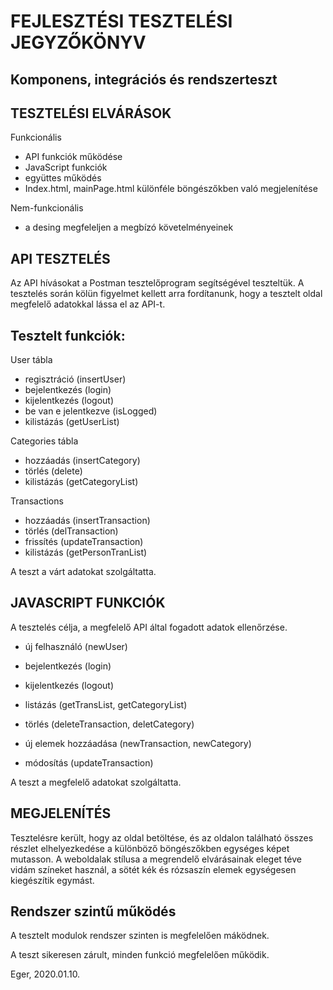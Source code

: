 # FEJLESZTÉSI TESZTELÉSI JEGYZŐKÖNYV

## Komponens, integrációs és rendszerteszt


## TESZTELÉSI ELVÁRÁSOK
Funkcionális
- API funkciók működése
- JavaScript funkciók
- együttes működés
- Index.html, mainPage.html különféle böngészőkben való megjelenítése

Nem-funkcionális
- a desing megfeleljen a megbízó követelményeinek


## API TESZTELÉS


Az API hívásokat a Postman tesztelőprogram segítségével teszteltük.
A tesztelés során kölün figyelmet kellett arra fordítanunk, hogy a tesztelt oldal 
megfelelő adatokkal lássa el az API-t.

## Tesztelt funkciók:

User tábla
- regisztráció (insertUser)
- bejelentkezés (login)
- kijelentkezés (logout)
- be van e jelentkezve (isLogged)
- kilistázás (getUserList)

Categories tábla
- hozzáadás (insertCategory)
- törlés (delete)
- kilistázás (getCategoryList)

Transactions
- hozzáadás (insertTransaction)
- törlés (delTransaction)
- frissítés (updateTransaction)
- kilistázás (getPersonTranList)


A teszt a várt adatokat szolgáltatta.



## JAVASCRIPT FUNKCIÓK

A tesztelés célja, a megfelelő API által fogadott adatok ellenőrzése.

- új felhasználó (newUser)
- bejelentkezés (login)
- kijelentkezés (logout)

- listázás (getTransList, getCategoryList)
- törlés (deleteTransaction, deletCategory)
- új elemek hozzáadása (newTransaction, newCategory)
- módosítás (updateTransaction)

A teszt a megfelelő adatokat szolgáltatta.



## MEGJELENÍTÉS

Tesztelésre került, hogy az oldal betöltése, és az oldalon található összes részlet 
elhelyezkedése a különböző böngészőkben egységes képet mutasson.
A weboldalak stílusa a megrendelő elvárásainak eleget téve vidám színeket használ, a sötét kék
és rózsaszín elemek egységesen kiegészítik egymást.


## Rendszer szintű működés

A tesztelt modulok rendszer szinten is megfelelően máködnek.



A teszt sikeresen zárult, minden funkció megfelelően működik.



Eger, 2020.01.10.